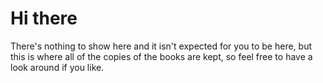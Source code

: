 # Hi there

There's nothing to show here and it isn't expected for you to be here, but this is where all of the copies of the books are kept, so feel free to have a look around if you like.